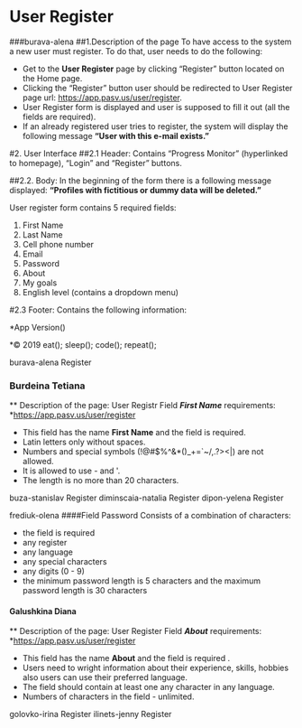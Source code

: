 # User Register
###burava-alena
##1.Description of the page 
To have access to the system a new user must register. 
To do that, user needs to do the following:
* Get to the **User Register** page by clicking “Register” button located on the Home page. 
* Clicking the “Register” button user should be redirected to User Register page url: https://app.pasv.us/user/register.
* User Register form is displayed and user is supposed to fill it out (all the fields are required). 
* If an already registered user tries to register, the system will display the following message **“User with this e-mail exists.”**

#2. User Interface
##2.1 Header: 
Contains “Progress Monitor” (hyperlinked to homepage), “Login” and “Register” buttons.

##2.2. Body:
In the beginning of the form there is a following message displayed:
**“Profiles with fictitious or dummy data will be deleted.”** 

User register form contains 5 required fields: 
1. First Name
2. Last Name
3. Cell phone number
4. Email
5. Password
6. About
7. My goals
8. English level (contains a dropdown menu)


#2.3 Footer:
Contains the following information:

*App Version()

*© 2019 eat(); sleep(); code(); repeat();





burava-alena	Register
### Burdeina Tetiana
** Description of the page: User Registr Field ***First Name*** requirements:
*https://app.pasv.us/user/register 

* This field has the name **First Name**  and the field is required.
* Latin letters only without spaces.
* Numbers and special symbols (!@#$%^&*()_+=`~/\,.?><|) are not allowed.
* It is allowed to use - and '.
* The length is no more than 20 characters.


buza-stanislav	Register
diminscaia-natalia	Register
dipon-yelena	Register

frediuk-olena
####Field Password
Consists of a combination of characters:
* the field is required
* any register
* any language
* any special characters
* any digits (0 - 9)
* the minimum password length is 5 characters and the maximum password length is 30 characters



####	Galushkina Diana
** Description of the page: User Register Field ***About*** requirements:
*https://app.pasv.us/user/register

* This field has the name **About**  and the field is required .
* Users need to wright information about their  experience, skills, hobbies 
   also users can use their preferred language.
* The field should contain at least one any character in any language.
* Numbers of characters in the field - unlimited.


golovko-irina	Register
ilinets-jenny	Register
